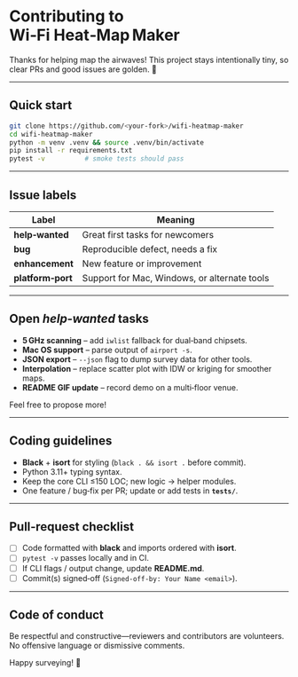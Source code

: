 # Contributing to Wi‑Fi Heat‑Map Maker

Thanks for helping map the airwaves! This project stays intentionally tiny, so clear PRs and good issues are golden. 🚀

---

## Quick start

```bash
git clone https://github.com/<your‑fork>/wifi-heatmap-maker
cd wifi-heatmap-maker
python -m venv .venv && source .venv/bin/activate
pip install -r requirements.txt
pytest -v          # smoke tests should pass
```

---

## Issue labels

| Label              | Meaning                                               |
| ------------------ | ----------------------------------------------------- |
| **help‑wanted**    | Great first tasks for newcomers                       |
| **bug**            | Reproducible defect, needs a fix                      |
| **enhancement**    | New feature or improvement                            |
| **platform‑port**  | Support for Mac, Windows, or alternate tools          |

---

## Open *help‑wanted* tasks

- **5 GHz scanning** – add `iwlist` fallback for dual‑band chipsets.  
- **Mac OS support** – parse output of `airport -s`.  
- **JSON export** – `--json` flag to dump survey data for other tools.  
- **Interpolation** – replace scatter plot with IDW or kriging for smoother maps.  
- **README GIF update** – record demo on a multi‑floor venue.

Feel free to propose more!

---

## Coding guidelines

* **Black** + **isort** for styling (`black . && isort .` before commit).  
* Python 3.11+ typing syntax.  
* Keep the core CLI ≤150 LOC; new logic → helper modules.  
* One feature / bug‑fix per PR; update or add tests in **`tests/`**.

---

## Pull‑request checklist

- [ ] Code formatted with **black** and imports ordered with **isort**.  
- [ ] `pytest -v` passes locally and in CI.  
- [ ] If CLI flags / output change, update **README.md**.  
- [ ] Commit(s) signed‑off (`Signed‑off‑by: Your Name <email>`).

---

## Code of conduct

Be respectful and constructive—reviewers and contributors are volunteers.  
No offensive language or dismissive comments.

Happy surveying! 📡
